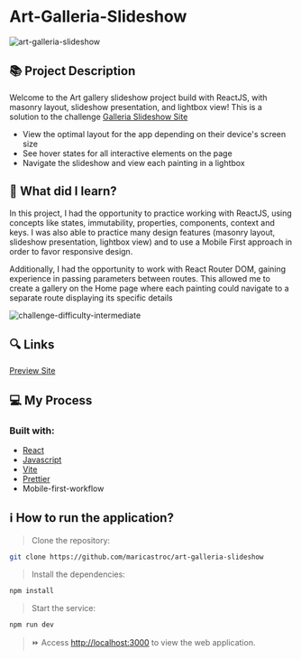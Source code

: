 # Art-Galleria-Slideshow
![art-galleria-slideshow](https://github.com/maricastroc/art-galleria-slideshow/assets/121824373/96ab3ad1-4c16-4158-862a-61f1e5fc9846)

## 📚 Project Description
Welcome to the Art gallery slideshow project build with ReactJS, with masonry layout, slideshow presentation, and lightbox view! This is a solution to the challenge [Galleria Slideshow Site](https://www.frontendmentor.io/challenges/galleria-slideshow-site-tEA4pwsa6)

- View the optimal layout for the app depending on their device's screen size
- See hover states for all interactive elements on the page
- Navigate the slideshow and view each painting in a lightbox

## 📌 What did I learn?

In this project, I had the opportunity to practice working with ReactJS, using concepts like states, immutability, properties, components, context and keys. I was also able to practice many design features (masonry layout, slideshow presentation, lightbox view) and to use a Mobile First approach in order to favor responsive design.

Additionally, I had the opportunity to work with React Router DOM, gaining experience in passing parameters between routes. This allowed me to create a gallery on the Home page where each painting could navigate to a separate route displaying its specific details

![challenge-difficulty-intermediate](https://img.shields.io/badge/Difficulty-INTERMEDIATE-f1b604?style=for-the-badge&amp;logo=frontendmentor)

## 🔍 Links
[Preview Site]([https://maricastroc-github-blog.netlify.app/](https://maricastroc-galleria-slideshow.netlify.app/))

## 💻 My Process
### Built with:

- [React](https://reactjs.org/)
- [Javascript](https://www.javascript.com/)
- [Vite](https://vitejs.dev/)
- [Prettier](https://prettier.io/)
- Mobile-first-workflow

## ℹ️ How to run the application?

> Clone the repository:

```bash
git clone https://github.com/maricastroc/art-galleria-slideshow
```

> Install the dependencies:

```bash
npm install
```

> Start the service:

```bash
npm run dev
```

> ⏩ Access [http://localhost:3000](http://localhost:3000) to view the web application.
